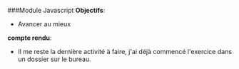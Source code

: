 ###Module Javascript
**Objectifs**:
- Avancer au mieux

**compte rendu**:
- Il me reste la dernière activité à faire, j'ai déjà commencé l'exercice dans un dossier sur le bureau.
